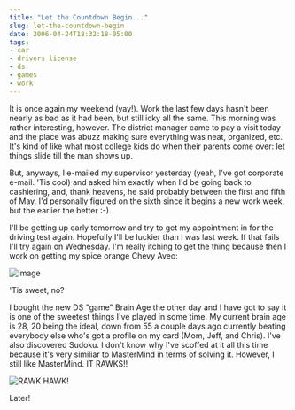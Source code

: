 ```yaml
---
title: "Let the Countdown Begin..."
slug: let-the-countdown-begin
date: 2006-04-24T18:32:18-05:00
tags:
- car
- drivers license
- ds
- games
- work
---
```

It is once again my weekend (yay!). Work the last few days hasn't been nearly as bad as it had been, but still icky all the same. This morning was rather interesting, however. The district manager came to pay a visit today and the place was abuzz making sure everything was neat, organized, etc. It's kind of like what most college kids do when their parents come over: let things slide till the man shows up.

But, anyways, I e-mailed my supervisor yesterday (yeah, I've got corporate e-mail. 'Tis cool) and asked him exactly when I'd be going back to cashiering, and, thank heavens, he said probably between the first and fifth of May. I'd personally figured on the sixth since it begins a new work week, but the earlier the better :-).

I'll be getting up early tomorrow and try to get my appointment in for the driving test again. Hopefully I'll be luckier than I was last week. If that fails I'll try again on Wednesday. I'm really itching to get the thing because then I work on getting my spice orange Chevy Aveo:

![](http://www.gmbuypower.com//images/gmbp/13001/vehicle/2006/med/203_258L.gif "image")

'Tis sweet, no?

I bought the new DS "game" Brain Age the other day and I have got to say it is one of the sweetest things I've played in some time. My current brain age is 28, 20 being the ideal, down from 55 a couple days ago currently beating everybody else who's got a profile on my card (Mom, Jeff, and Chris). I've also discovered Sudoku. I don't know why I've scoffed at it all this time because it's very similiar to MasterMind in terms of solving it. However, I still like MasterMind. IT RAWKS!!

![](http://vally8.free.fr/jeux/papermario/images/miniatures/rawk%20hawk_m.jpg "RAWK HAWK!")

Later!
